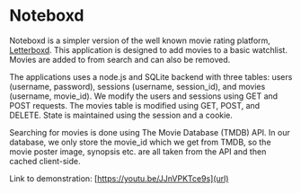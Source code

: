 # Noteboxd

Noteboxd is a simpler version of the well known movie rating platform, [Letterboxd](https://letterboxd.com/). This application is designed to add movies to a basic watchlist. Movies are added to from search and can also be removed.

The applications uses a node.js and SQLite backend with three tables: users (username, password), sessions (username, session_id), and movies (username, movie_id). We modify the users and sessions using GET and POST requests. The movies table is modified using GET, POST, and DELETE. State is maintained using the session and a cookie.

Searching for movies is done using The Movie Database (TMDB) API. In our database, we only store the movie_id which we get from TMDB, so the movie poster image, synopsis etc. are all taken from the API and then cached client-side.

Link to demonstration: [https://youtu.be/JJnVPKTce9s](url)

